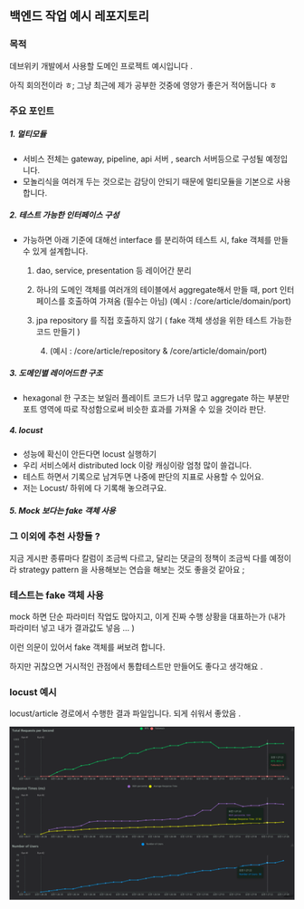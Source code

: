 
## 백엔드 작업 예시 레포지토리 

### 목적 

데브위키 개발에서 사용할 도메인 프로젝트 예시입니다 .


아직 회의전이라 ㅎ; 그냥 최근에 제가 공부한 것중에 영양가 좋은거 적어둡니다 ㅎ 


### 주요 포인트

##### 1. 멀티모듈 
   - 서비스 전체는 gateway, pipeline, api 서버 , search 서버등으로 구성될 예정입니다.
   - 모놀리식을 여러개 두는 것으로는 감당이 안되기 때문에 멀티모듈을 기본으로 사용합니다.

##### 2. 테스트 가능한 인터페이스 구성
   - 가능하면 아래 기준에 대해선 interface 를 분리하여 테스트 시, fake 객체를 만들 수 있게 설계합니다.
     1. dao, service, presentation 등 레이어간 분리
     2. 하나의 도메인 객체를 여러개의 테이블에서 aggregate해서 만들 때, port 인터페이스를 호출하여 가져옴
        (필수는 아님)
        (예시 : /core/article/domain/port)
     3. jpa repository 를 직접 호출하지 않기 ( fake 객체 생성을 위한 테스트 가능한 코드 만들기 )
        
        4. (예시 : /core/article/repository & /core/article/domain/port)

##### 3. 도메인별 레이어드한 구조 
- hexagonal 한 구조는 보일러 플레이트 코드가 너무 많고 aggregate 하는 부분만 포트 영역에 따로 작성함으로써 비슷한 효과를 가져올 수 있을 것이라 판단.


##### 4. locust
-    성능에 확신이 안든다면 locust 실행하기 
- 우리 서비스에서 distributed lock 이랑 캐싱이랑 엄청 많이 쓸겁니다.
- 테스트 하면서 기록으로 남겨두면 나중에 판단의 지표로 사용할 수 있어요.
- 저는 Locust/ 하위에 다 기록해 놓으려구요.


##### 5. Mock 보다는 fake 객체 사용 



### 그 이외에 추천 사항들 ?

지금 게시판 종류마다 칼럼이 조금씩 다르고, 달리는 댓글의 정책이 조금씩 다를 예정이라 
strategy pattern 을 사용해보는 연습을 해보는 것도 좋을것 같아요 ; 


### 테스트는 fake 객체 사용 

mock 하면 단순 파라미터 작업도 많아지고, 이게 진짜 수행 상황을 대표하는가
(내가 파라미터 넣고 내가 결과값도 넣음 ... )

이런 의문이 있어서 fake 객체를 써보려 합니다. 

하지만 귀찮으면 거시적인 관점에서 통합테스트만 만들어도 좋다고 생각해요 .



### locust 예시

locust/article 경로에서 수행한 결과 파일입니다. 되게 쉬워서 좋았음 .

![](locust/article/techArticle/1000QPS_create.png)